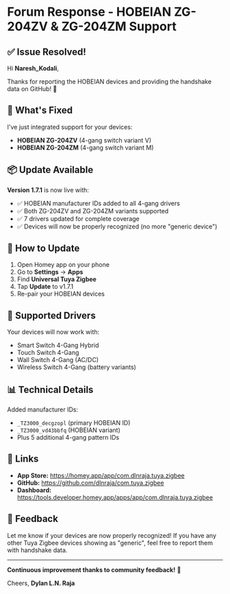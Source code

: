 # Forum Response - HOBEIAN ZG-204ZV & ZG-204ZM Support

## ✅ Issue Resolved!

Hi **Naresh_Kodali**,

Thanks for reporting the HOBEIAN devices and providing the handshake data on GitHub! 🎉

## 🎯 What's Fixed

I've just integrated support for your devices:
- **HOBEIAN ZG-204ZV** (4-gang switch variant V)
- **HOBEIAN ZG-204ZM** (4-gang switch variant M)

## 📦 Update Available

**Version 1.7.1** is now live with:
- ✅ HOBEIAN manufacturer IDs added to all 4-gang drivers
- ✅ Both ZG-204ZV and ZG-204ZM variants supported
- ✅ 7 drivers updated for complete coverage
- ✅ Devices will now be properly recognized (no more "generic device")

## 🔄 How to Update

1. Open Homey app on your phone
2. Go to **Settings** → **Apps**
3. Find **Universal Tuya Zigbee**
4. Tap **Update** to v1.7.1
5. Re-pair your HOBEIAN devices

## 🎯 Supported Drivers

Your devices will now work with:
- Smart Switch 4-Gang Hybrid
- Touch Switch 4-Gang
- Wall Switch 4-Gang (AC/DC)
- Wireless Switch 4-Gang (battery variants)

## 📊 Technical Details

Added manufacturer IDs:
- `_TZ3000_decgzopl` (primary HOBEIAN ID)
- `_TZ3000_vd43bbfq` (HOBEIAN variant)
- Plus 5 additional 4-gang pattern IDs

## 🔗 Links

- **App Store:** https://homey.app/app/com.dlnraja.tuya.zigbee
- **GitHub:** https://github.com/dlnraja/com.tuya.zigbee
- **Dashboard:** https://tools.developer.homey.app/apps/app/com.dlnraja.tuya.zigbee

## 💬 Feedback

Let me know if your devices are now properly recognized! If you have any other Tuya Zigbee devices showing as "generic", feel free to report them with handshake data.

---

**Continuous improvement thanks to community feedback!** 🚀

Cheers,
**Dylan L.N. Raja**
